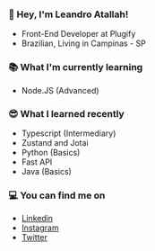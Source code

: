 ### 👋 Hey, I'm Leandro Atallah!
- Front-End Developer at Plugify
- Brazilian, Living in Campinas - SP

### 📚 What I'm currently learning
- Node.JS (Advanced)

### 😎 What I learned recently
- Typescript (Intermediary)
- Zustand and Jotai
- Python (Basics)
- Fast API
- Java (Basics)

### 💻 You can find me on
- [Linkedin](https://www.linkedin.com/in/leandroatallah/)
- [Instagram](https://www.instagram.com/leandroatallah/)
- [Twitter](https://twitter.com/leandroatallah/)
